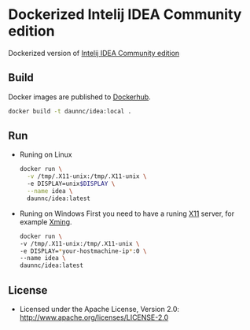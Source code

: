 # Dockerized Intelij IDEA Community edition

Dockerized version of [Intelij IDEA Community edition](https://github.com/JetBrains/intellij-community)

## Build

Docker images are published to [Dockerhub](https://hub.docker.com/r/daunnc/idea/tags/).

```bash
docker build -t daunnc/idea:local .
```

## Run

* Runing on Linux
  ```bash
  docker run \
    -v /tmp/.X11-unix:/tmp/.X11-unix \ 
    -e DISPLAY=unix$DISPLAY \
    --name idea \
    daunnc/idea:latest
  ```

* Runing on Windows
  First you need to have a runing [X11](https://ru.wikipedia.org/wiki/X_Window_System) server, for example [Xming](http://www.straightrunning.com/XmingNotes/).
    
    ```bash
  docker run \
    -v /tmp/.X11-unix:/tmp/.X11-unix \ 
    -e DISPLAY=*your-hostmachine-ip*:0 \
    --name idea \
    daunnc/idea:latest
  ```

## License

* Licensed under the Apache License, Version 2.0: http://www.apache.org/licenses/LICENSE-2.0